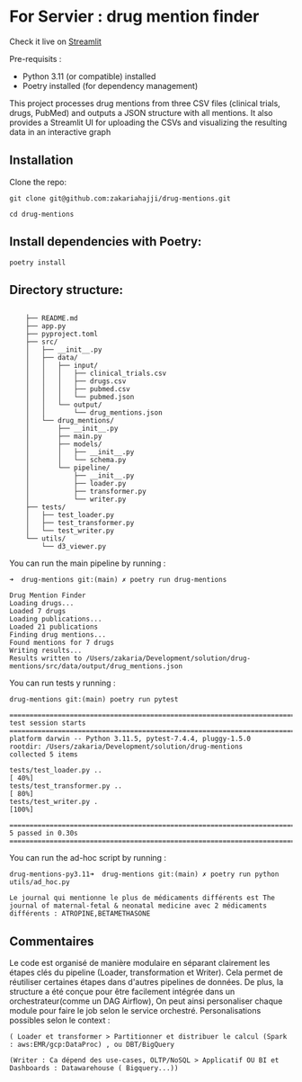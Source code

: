 # For Servier : drug mention finder
 
Check it live on [Streamlit](https://drug-mentions-ktihvqxgbuay9lcvcystm3.streamlit.app/
)

Pre-requisits : 

- Python 3.11 (or compatible) installed
- Poetry installed (for dependency management)



This project processes drug mentions from three CSV files (clinical trials, drugs, PubMed) and outputs a JSON structure with all mentions. It also provides a Streamlit UI for uploading the CSVs and visualizing the resulting data in an interactive graph




## Installation
Clone the repo:

```
git clone git@github.com:zakariahajji/drug-mentions.git

cd drug-mentions
```

## Install dependencies with Poetry:

```
poetry install
```


## Directory structure:
```

    ├── README.md
    ├── app.py
    ├── pyproject.toml
    ├── src/
    │   ├── __init__.py
    │   ├── data/
    │   │   ├── input/
    │   │   │   ├── clinical_trials.csv
    │   │   │   ├── drugs.csv
    │   │   │   ├── pubmed.csv
    │   │   │   └── pubmed.json
    │   │   └── output/
    │   │       └── drug_mentions.json
    │   └── drug_mentions/
    │       ├── __init__.py
    │       ├── main.py
    │       ├── models/
    │       │   ├── __init__.py
    │       │   └── schema.py
    │       └── pipeline/
    │           ├── __init__.py
    │           ├── loader.py
    │           ├── transformer.py
    │           └── writer.py
    ├── tests/
    │   ├── test_loader.py
    │   ├── test_transformer.py
    │   └── test_writer.py
    └── utils/
        └── d3_viewer.py
```



You can run the main pipeline by running : 


```
➜  drug-mentions git:(main) ✗ poetry run drug-mentions       

Drug Mention Finder
Loading drugs...
Loaded 7 drugs
Loading publications...
Loaded 21 publications
Finding drug mentions...
Found mentions for 7 drugs
Writing results...
Results written to /Users/zakaria/Development/solution/drug-mentions/src/data/output/drug_mentions.json
```



You can run tests y running : 

```
drug-mentions git:(main) poetry run pytest              

==================================================================================================== test session starts =====================================================================================================
platform darwin -- Python 3.11.5, pytest-7.4.4, pluggy-1.5.0
rootdir: /Users/zakaria/Development/solution/drug-mentions
collected 5 items                                                                                                                                                                                                            

tests/test_loader.py ..                                                                                                                                                                                                [ 40%]
tests/test_transformer.py ..                                                                                                                                                                                           [ 80%]
tests/test_writer.py .                                                                                                                                                                                                 [100%]

===================================================================================================== 5 passed in 0.30s ======================================================================================================

```



You can run the ad-hoc script by running : 

```
drug-mentions-py3.11➜  drug-mentions git:(main) ✗ poetry run python utils/ad_hoc.py

Le journal qui mentionne le plus de médicaments différents est The journal of maternal-fetal & neonatal medicine avec 2 médicaments différents : ATROPINE,BETAMETHASONE
```


## Commentaires 

Le code est organisé de manière modulaire en séparant clairement les étapes clés du pipeline (Loader, transformation et Writer). Cela permet de réutiliser certaines étapes dans d'autres pipelines de données. De plus, la structure a été conçue pour être facilement intégrée dans un orchestrateur(comme un DAG Airflow), On peut ainsi personaliser chaque module pour faire le job selon le service orchestré.
Personalisations possibles selon le context : 

    ( Loader et transformer > Partitionner et distribuer le calcul (Spark : aws:EMR/gcp:DataProc) , ou DBT/BigQuery

    (Writer : Ca dépend des use-cases, OLTP/NoSQL > Applicatif OU BI et Dashboards : Datawarehouse ( Bigquery...))

    